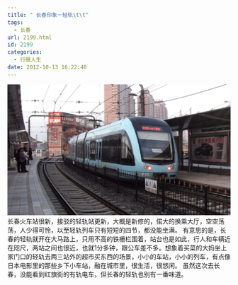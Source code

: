 ```yaml
---
title: " 长春印象－轻轨\t\t"
tags:
  - 长春
url: 2199.html
id: 2199
categories:
  - 行摄人生
date: 2012-10-13 16:22:48
---
```


[![长春轻轨](../../images//2012/10/3d5f62f83c87b927a8d311d6-2.jpg "长春轻轨")](../../images//2012/10/3d5f62f83c87b927a8d311d6-2.jpg) 长春火车站很新，接驳的轻轨站更新，大概是新修的，偌大的换乘大厅，空空荡荡，人少得可怜，以至轻轨列车只有短短的四节，都没能坐满。 有意思的是，长春的轻轨就开在大马路上，只用不高的铁栅栏围着，站台也是如此，行人和车辆近在咫尺，两站之间也很近，也就1分多钟，跟公车差不多。想象着买菜的大妈坐上家门口的轻轨去两三站外的超市买东西的场景，小小的车站，小小的列车，有点像日本电影里的那些乡下小车站，融在城市里，很生活，很悠闲。 虽然这次去长春，没能看到红旗街的有轨电车，但长春的轻轨也别有一番味道。